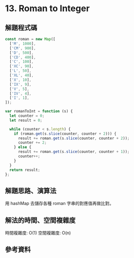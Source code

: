 # 13. Roman to Integer

## 解題程式碼

```javascript
const roman = new Map([
  ['M', 1000],
  ['CM', 900],
  ['D', 500],
  ['CD', 400],
  ['C', 100],
  ['XC', 90],
  ['L', 50],
  ['XL', 40],
  ['X', 10],
  ['IX', 9],
  ['V', 5],
  ['IV', 4],
  ['I', 1],
]);

var romanToInt = function (s) {
  let counter = 0;
  let result = 0;

  while (counter < s.length) {
    if (roman.get(s.slice(counter, counter + 2))) {
      result += roman.get(s.slice(counter, counter + 2));
      counter += 2;
    } else {
      result += roman.get(s.slice(counter, counter + 1));
      counter++;
    }
  }
  return result;
};
```

## 解題思路、演算法

用 hashMap 去儲存各種 roman 字串的對應值再做比對。

## 解法的時間、空間複雜度

時間複雜度: O(1)
空間複雜度: O(n)

## 參考資料
